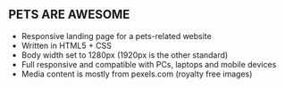 PETS ARE AWESOME  
----------------
- Responsive landing page for a pets-related website  
- Written in HTML5 + CSS  
- Body width set to 1280px (1920px is the other standard)  
- Full responsive and compatible with PCs, laptops and mobile devices  
- Media content is mostly from pexels.com (royalty free images)  
